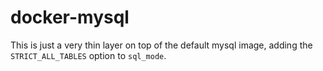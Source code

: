 # docker-mysql

This is just a very thin layer on top of the default mysql image, adding the
`STRICT_ALL_TABLES` option to `sql_mode`.

